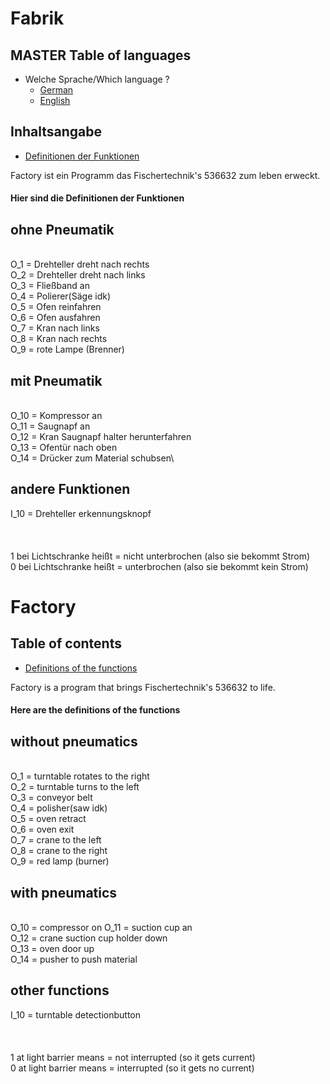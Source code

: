 # Fabrik

## MASTER Table of languages
* Welche Sprache/Which language ?
    * [German](#Fabrik)
    * [English](#Factory)


## Inhaltsangabe
* [Definitionen der Funktionen](#Hier-sind-die-Definitionen-der-Funktionen)

Factory ist ein Programm das Fischertechnik's 536632 zum leben erweckt.

#### Hier sind die Definitionen der Funktionen


## ohne Pneumatik
\
O_1 = Drehteller dreht nach rechts\
O_2 = Drehteller dreht nach links\
O_3 = Fließband an\
O_4 = Polierer(Säge idk)\
O_5 = Ofen reinfahren\
O_6 = Ofen ausfahren\
O_7 = Kran nach links\
O_8 = Kran nach rechts\
O_9 = rote Lampe (Brenner)

## mit Pneumatik
\
O_10 = Kompressor an\
O_11 = Saugnapf an\
O_12 = Kran Saugnapf halter herunterfahren\
O_13 = Ofentür nach oben\
O_14 = Drücker zum Material schubsen\
## andere Funktionen
I_10 = Drehteller erkennungsknopf\
\
\
\
1 bei Lichtschranke heißt = nicht unterbrochen (also sie bekommt Strom)\
0 bei Lichtschranke heißt = unterbrochen (also sie bekommt kein Strom)


# Factory

## Table of contents
* [Definitions of the functions](#Here-are-the-definitions-of-the-functions)

Factory is a program that brings Fischertechnik's 536632 to life.

#### Here are the definitions of the functions


## without pneumatics
\
O_1 = turntable rotates to the right\
O_2 = turntable turns to the left\
O_3 = conveyor belt\
O_4 = polisher(saw idk)\
O_5 = oven retract\
O_6 = oven exit\
O_7 = crane to the left\
O_8 = crane to the right\
O_9 = red lamp (burner)

## with pneumatics
\
O_10 = compressor on
O_11 = suction cup an\
O_12 = crane suction cup holder down\
O_13 = oven door up\
O_14 = pusher to push material
## other functions
I_10 = turntable detectionbutton\
\
\
\
1 at light barrier means = not interrupted (so it gets current)\
0 at light barrier means = interrupted (so it gets no current)